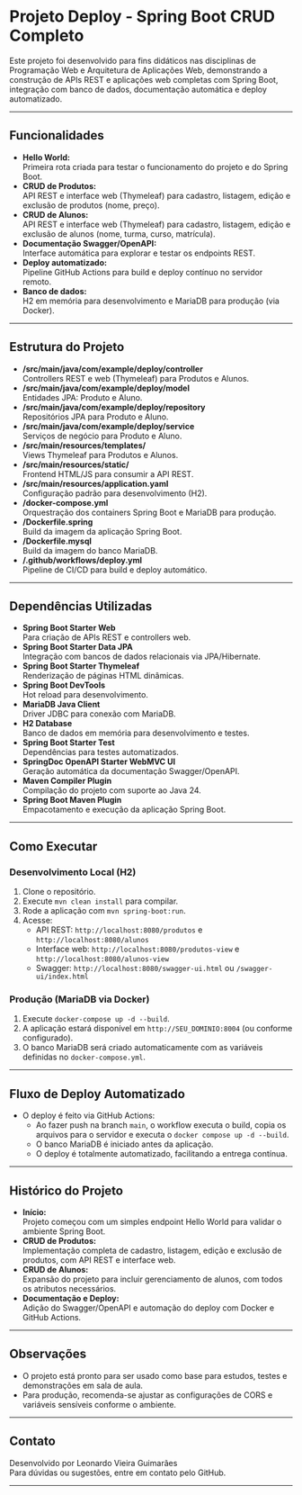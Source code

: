# Projeto Deploy - Spring Boot CRUD Completo

Este projeto foi desenvolvido para fins didáticos nas disciplinas de Programação Web e Arquitetura de Aplicações Web, demonstrando a construção de APIs REST e aplicações web completas com Spring Boot, integração com banco de dados, documentação automática e deploy automatizado.

---

## Funcionalidades

- **Hello World:**  
  Primeira rota criada para testar o funcionamento do projeto e do Spring Boot.
- **CRUD de Produtos:**  
  API REST e interface web (Thymeleaf) para cadastro, listagem, edição e exclusão de produtos (nome, preço).
- **CRUD de Alunos:**  
  API REST e interface web (Thymeleaf) para cadastro, listagem, edição e exclusão de alunos (nome, turma, curso, matrícula).
- **Documentação Swagger/OpenAPI:**  
  Interface automática para explorar e testar os endpoints REST.
- **Deploy automatizado:**  
  Pipeline GitHub Actions para build e deploy contínuo no servidor remoto.
- **Banco de dados:**  
  H2 em memória para desenvolvimento e MariaDB para produção (via Docker).

---

## Estrutura do Projeto

- **/src/main/java/com/example/deploy/controller**  
  Controllers REST e web (Thymeleaf) para Produtos e Alunos.
- **/src/main/java/com/example/deploy/model**  
  Entidades JPA: Produto e Aluno.
- **/src/main/java/com/example/deploy/repository**  
  Repositórios JPA para Produto e Aluno.
- **/src/main/java/com/example/deploy/service**  
  Serviços de negócio para Produto e Aluno.
- **/src/main/resources/templates/**  
  Views Thymeleaf para Produtos e Alunos.
- **/src/main/resources/static/**  
  Frontend HTML/JS para consumir a API REST.
- **/src/main/resources/application.yaml**  
  Configuração padrão para desenvolvimento (H2).
- **/docker-compose.yml**  
  Orquestração dos containers Spring Boot e MariaDB para produção.
- **/Dockerfile.spring**  
  Build da imagem da aplicação Spring Boot.
- **/Dockerfile.mysql**  
  Build da imagem do banco MariaDB.
- **/.github/workflows/deploy.yml**  
  Pipeline de CI/CD para build e deploy automático.

---

## Dependências Utilizadas

- **Spring Boot Starter Web**  
  Para criação de APIs REST e controllers web.
- **Spring Boot Starter Data JPA**  
  Integração com bancos de dados relacionais via JPA/Hibernate.
- **Spring Boot Starter Thymeleaf**  
  Renderização de páginas HTML dinâmicas.
- **Spring Boot DevTools**  
  Hot reload para desenvolvimento.
- **MariaDB Java Client**  
  Driver JDBC para conexão com MariaDB.
- **H2 Database**  
  Banco de dados em memória para desenvolvimento e testes.
- **Spring Boot Starter Test**  
  Dependências para testes automatizados.
- **SpringDoc OpenAPI Starter WebMVC UI**  
  Geração automática da documentação Swagger/OpenAPI.
- **Maven Compiler Plugin**  
  Compilação do projeto com suporte ao Java 24.
- **Spring Boot Maven Plugin**  
  Empacotamento e execução da aplicação Spring Boot.

---

## Como Executar

### Desenvolvimento Local (H2)

1. Clone o repositório.
2. Execute `mvn clean install` para compilar.
3. Rode a aplicação com `mvn spring-boot:run`.
4. Acesse:
   - API REST: `http://localhost:8080/produtos` e `http://localhost:8080/alunos`
   - Interface web: `http://localhost:8080/produtos-view` e `http://localhost:8080/alunos-view`
   - Swagger: `http://localhost:8080/swagger-ui.html` ou `/swagger-ui/index.html`

### Produção (MariaDB via Docker)

1. Execute `docker-compose up -d --build`.
2. A aplicação estará disponível em `http://SEU_DOMINIO:8004` (ou conforme configurado).
3. O banco MariaDB será criado automaticamente com as variáveis definidas no `docker-compose.yml`.

---

## Fluxo de Deploy Automatizado

- O deploy é feito via GitHub Actions:
  - Ao fazer push na branch `main`, o workflow executa o build, copia os arquivos para o servidor e executa o `docker compose up -d --build`.
  - O banco MariaDB é iniciado antes da aplicação.
  - O deploy é totalmente automatizado, facilitando a entrega contínua.

---

## Histórico do Projeto

- **Início:**  
  Projeto começou com um simples endpoint Hello World para validar o ambiente Spring Boot.
- **CRUD de Produtos:**  
  Implementação completa de cadastro, listagem, edição e exclusão de produtos, com API REST e interface web.
- **CRUD de Alunos:**  
  Expansão do projeto para incluir gerenciamento de alunos, com todos os atributos necessários.
- **Documentação e Deploy:**  
  Adição do Swagger/OpenAPI e automação do deploy com Docker e GitHub Actions.

---

## Observações

- O projeto está pronto para ser usado como base para estudos, testes e demonstrações em sala de aula.
- Para produção, recomenda-se ajustar as configurações de CORS e variáveis sensíveis conforme o ambiente.

---

## Contato

Desenvolvido por Leonardo Vieira Guimarães  
Para dúvidas ou sugestões, entre em contato pelo GitHub.

---
